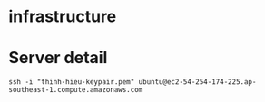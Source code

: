 # infrastructure

# Server detail

```
ssh -i "thinh-hieu-keypair.pem" ubuntu@ec2-54-254-174-225.ap-southeast-1.compute.amazonaws.com
```
